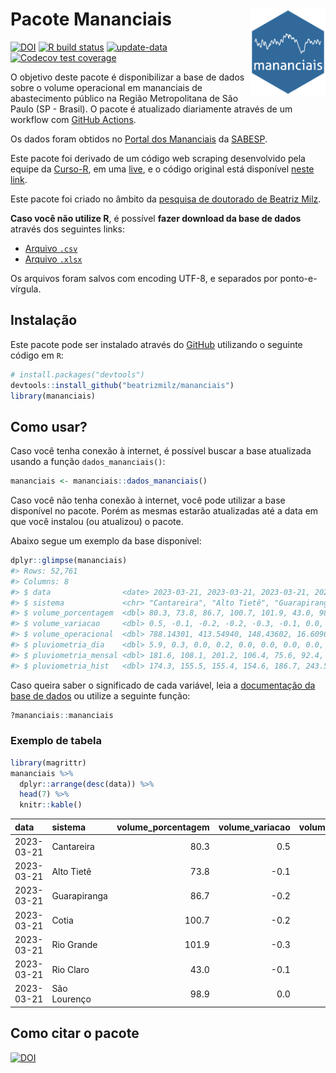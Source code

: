 
<!-- README.md is generated from README.Rmd. Please edit that file -->

# Pacote Mananciais <img src="man/figures/hexlogo.png" align="right" width = "120px"/>

<!-- badges: start -->

[![DOI](https://zenodo.org/badge/DOI/10.5281/zenodo.4733056.svg)](https://doi.org/10.5281/zenodo.4733056)
[![R build
status](https://github.com/beatrizmilz/mananciais/workflows/R-CMD-check/badge.svg)](https://github.com/beatrizmilz/mananciais/actions)
[![update-data](https://github.com/beatrizmilz/mananciais/actions/workflows/2-update_data.yaml/badge.svg)](https://github.com/beatrizmilz/mananciais/actions/workflows/2-update_data.yaml)
[![Codecov test
coverage](https://codecov.io/gh/beatrizmilz/mananciais/branch/master/graph/badge.svg)](https://codecov.io/gh/beatrizmilz/mananciais?branch=master)
<!-- badges: end -->

O objetivo deste pacote é disponibilizar a base de dados sobre o volume
operacional em mananciais de abastecimento público na Região
Metropolitana de São Paulo (SP - Brasil). O pacote é atualizado
diariamente através de um workflow com [GitHub
Actions](https://github.com/beatrizmilz/mananciais/actions).

Os dados foram obtidos no [Portal dos
Mananciais](http://mananciais.sabesp.com.br/Situacao) da
[SABESP](http://site.sabesp.com.br/site/Default.aspx).

Este pacote foi derivado de um código web scraping desenvolvido pela
equipe da [Curso-R](https://www.curso-r.com/), em uma
[live](https://youtu.be/jvZIxrMmOcQ), e o código original está
disponível [neste
link](https://github.com/curso-r/lives/blob/master/drafts/20200730_scraper_sabesp.R).

Este pacote foi criado no âmbito da [pesquisa de doutorado de Beatriz
Milz](https://beatrizmilz.github.io/tese/).

**Caso você não utilize R**, é possível **fazer download da base de
dados** através dos seguintes links:

- [Arquivo
  `.csv`](https://github.com/beatrizmilz/mananciais/raw/master/inst/extdata/mananciais.csv)
- [Arquivo
  `.xlsx`](https://github.com/beatrizmilz/mananciais/blob/master/inst/extdata/mananciais.xlsx?raw=true)

Os arquivos foram salvos com encoding UTF-8, e separados por
ponto-e-vírgula.

## Instalação

Este pacote pode ser instalado através do [GitHub](https://github.com/)
utilizando o seguinte código em `R`:

``` r
# install.packages("devtools")
devtools::install_github("beatrizmilz/mananciais")
library(mananciais)
```

## Como usar?

Caso você tenha conexão à internet, é possível buscar a base atualizada
usando a função `dados_mananciais()`:

``` r
mananciais <- mananciais::dados_mananciais() 
```

Caso você não tenha conexão à internet, você pode utilizar a base
disponível no pacote. Porém as mesmas estarão atualizadas até a data em
que você instalou (ou atualizou) o pacote.

Abaixo segue um exemplo da base disponível:

``` r
dplyr::glimpse(mananciais)
#> Rows: 52,761
#> Columns: 8
#> $ data                <date> 2023-03-21, 2023-03-21, 2023-03-21, 2023-03-21, 2…
#> $ sistema             <chr> "Cantareira", "Alto Tietê", "Guarapiranga", "Cotia…
#> $ volume_porcentagem  <dbl> 80.3, 73.8, 86.7, 100.7, 101.9, 43.0, 98.9, 79.8, …
#> $ volume_variacao     <dbl> 0.5, -0.1, -0.2, -0.2, -0.3, -0.1, 0.0, 0.2, 0.0, …
#> $ volume_operacional  <dbl> 788.14301, 413.54940, 148.43602, 16.60965, 114.293…
#> $ pluviometria_dia    <dbl> 5.9, 0.3, 0.0, 0.2, 0.0, 0.0, 0.0, 0.0, 0.1, 0.2, …
#> $ pluviometria_mensal <dbl> 181.6, 108.1, 201.2, 106.4, 75.6, 92.4, 282.8, 175…
#> $ pluviometria_hist   <dbl> 174.3, 155.5, 155.4, 154.6, 186.7, 243.5, 196.8, 1…
```

Caso queira saber o significado de cada variável, leia a [documentação
da base de
dados](https://beatrizmilz.github.io/mananciais/reference/mananciais.html)
ou utilize a seguinte função:

``` r
?mananciais::mananciais
```

### Exemplo de tabela

``` r
library(magrittr)
mananciais %>% 
  dplyr::arrange(desc(data)) %>% 
  head(7) %>%
  knitr::kable()
```

| data       | sistema      | volume_porcentagem | volume_variacao | volume_operacional | pluviometria_dia | pluviometria_mensal | pluviometria_hist |
|:-----------|:-------------|-------------------:|----------------:|-------------------:|-----------------:|--------------------:|------------------:|
| 2023-03-21 | Cantareira   |               80.3 |             0.5 |          788.14301 |              5.9 |               181.6 |             174.3 |
| 2023-03-21 | Alto Tietê   |               73.8 |            -0.1 |          413.54940 |              0.3 |               108.1 |             155.5 |
| 2023-03-21 | Guarapiranga |               86.7 |            -0.2 |          148.43602 |              0.0 |               201.2 |             155.4 |
| 2023-03-21 | Cotia        |              100.7 |            -0.2 |           16.60965 |              0.2 |               106.4 |             154.6 |
| 2023-03-21 | Rio Grande   |              101.9 |            -0.3 |          114.29317 |              0.0 |                75.6 |             186.7 |
| 2023-03-21 | Rio Claro    |               43.0 |            -0.1 |            5.87637 |              0.0 |                92.4 |             243.5 |
| 2023-03-21 | São Lourenço |               98.9 |             0.0 |           87.80351 |              0.0 |               282.8 |             196.8 |

## Como citar o pacote

[![DOI](https://zenodo.org/badge/DOI/10.5281/zenodo.4733056.svg)](https://doi.org/10.5281/zenodo.4733056)
